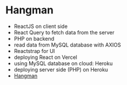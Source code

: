 # Hangman
- ReactJS on client side
- React Query to fetch data from the server
- PHP on backend
- read data from MySQL database with AXIOS
- Reactstrap for UI
- deploying React on Vercel
- using MySQL database on cloud: Heroku
- deploying server side (PHP) on Heroku
- [Hangman](https://hangmanreact.vercel.app/)